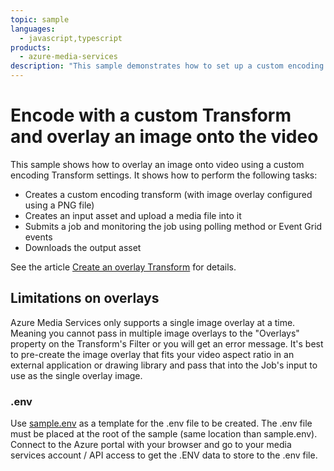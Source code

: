 ```yaml
---
topic: sample
languages:
  - javascript,typescript
products:
  - azure-media-services
description: "This sample demonstrates how to set up a custom encoding job that can overlay an image on top of your video during encoding."
---
```


# Encode with a custom Transform and overlay an image onto the video

This sample shows how to overlay an image onto video using a custom encoding Transform settings. It shows how to perform the following tasks:

* Creates a custom encoding transform (with image overlay configured using a PNG file)
* Creates an input asset and upload a media file into it
* Submits a job and monitoring the job using polling method or Event Grid events
* Downloads the output asset

See the article [Create an overlay Transform](https://docs.microsoft.com/azure/media-services/latest/transform-create-overlay-how-to) for details.

## Limitations on overlays

Azure Media Services only supports a single image overlay at a time. Meaning you cannot pass in multiple image overlays to the "Overlays" property on the Transform's Filter or you will get an error message. 
It's best to pre-create the image overlay that fits your video aspect ratio in an external application or drawing library and pass that into the Job's input to use as the single overlay image. 

### .env

Use [sample.env](../../sample.env) as a template for the .env file to be created. The .env file must be placed at the root of the sample (same location than sample.env).
Connect to the Azure portal with your browser and go to your media services account / API access to get the .ENV data to store to the .env file.
